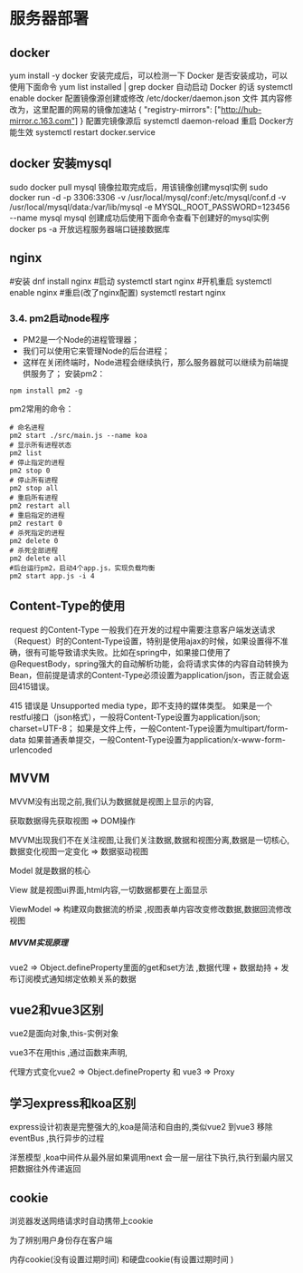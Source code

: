 # **服务器部署**
## docker
yum install -y docker
安装完成后，可以检测一下 Docker 是否安装成功，可以使用下面命令
yum list installed | grep docker
自动启动 Docker 的话
systemctl enable docker
配置镜像源创建或修改
/etc/docker/daemon.json 文件
其内容修改为，这里配置的网易的镜像加速站
{
"registry-mirrors": ["http://hub-mirror.c.163.com"]
}
配置完镜像源后
systemctl daemon-reload
重启 Docker方能生效
systemctl restart docker.service
## docker 安装mysql
sudo docker pull mysql
镜像拉取完成后，用该镜像创建mysql实例
sudo docker run -d -p 3306:3306 -v /usr/local/mysql/conf:/etc/mysql/conf.d -v /usr/local/mysql/data:/var/lib/mysql -e MYSQL_ROOT_PASSWORD=123456 --name  mysql mysql
创建成功后使用下面命令查看下创建好的mysql实例
docker ps -a
开放远程服务器端口链接数据库
## nginx
#安装
dnf install nginx
#启动
systemctl start nginx
#开机重启
systemctl enable nginx
#重启(改了nginx配置)
systemctl restart nginx

### 3.4. pm2启动node程序
* PM2是一个Node的进程管理器；
* 我们可以使用它来管理Node的后台进程；
* 这样在关闭终端时，Node进程会继续执行，那么服务器就可以继续为前端提供服务了；
安装pm2：
```shell
npm install pm2 -g
```
pm2常用的命令：
```shell
# 命名进程
pm2 start ./src/main.js --name koa
# 显示所有进程状态
pm2 list               
# 停止指定的进程
pm2 stop 0       
# 停止所有进程
pm2 stop all           
# 重启所有进程
pm2 restart all      
# 重启指定的进程
pm2 restart 0          
# 杀死指定的进程
pm2 delete 0           
# 杀死全部进程
pm2 delete all   
#后台运行pm2，启动4个app.js，实现负载均衡
pm2 start app.js -i 4 
```

















## Content-Type的使用

request 的Content-Type
一般我们在开发的过程中需要注意客户端发送请求（Request）时的Content-Type设置，特别是使用ajax的时候，如果设置得不准确，很有可能导致请求失败。比如在spring中，如果接口使用了@RequestBody，spring强大的自动解析功能，会将请求实体的内容自动转换为Bean，但前提是请求的Content-Type必须设置为application/json，否正就会返回415错误。

415 错误是 Unsupported media type，即不支持的媒体类型。
如果是一个restful接口（json格式），一般将Content-Type设置为application/json; charset=UTF-8；
如果是文件上传，一般Content-Type设置为multipart/form-data
如果普通表单提交，一般Content-Type设置为application/x-www-form-urlencoded

## MVVM

MVVM没有出现之前,我们认为数据就是视图上显示的内容,

获取数据得先获取视图 => DOM操作

MVVM出现我们不在关注视图,让我们关注数据,数据和视图分离,数据是一切核心,数据变化视图一定变化 => 数据驱动视图

Model 就是数据的核心

View 就是视图ui界面,html内容,一切数据都要在上面显示

ViewModel => 构建双向数据流的桥梁 ,视图表单内容改变修改数据,数据回流修改视图

##### MVVM实现原理

vue2 => Object.defineProperty里面的get和set方法 ,数据代理 + 数据劫持 + 发布订阅模式通知绑定依赖关系的数据

## vue2和vue3区别

vue2是面向对象,this-实例对象

vue3不在用this ,通过函数来声明,

代理方式变化vue2 => Object.defineProperty 和 vue3 => Proxy

## 学习express和koa区别

express设计初衷是完整强大的,koa是简洁和自由的,类似vue2 到vue3 移除eventBus ,执行异步的过程

洋葱模型 ,koa中间件从最外层如果调用next 会一层一层往下执行,执行到最内层又把数据往外传递返回

## cookie

浏览器发送网络请求时自动携带上cookie

为了辨别用户身份存在客户端

内存cookie(没有设置过期时间) 和硬盘cookie(有设置过期时间 )
